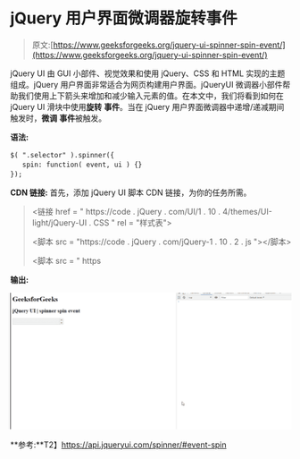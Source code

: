 # jQuery 用户界面微调器旋转事件

> 原文:[https://www.geeksforgeeks.org/jquery-ui-spinner-spin-event/](https://www.geeksforgeeks.org/jquery-ui-spinner-spin-event/)

jQuery UI 由 GUI 小部件、视觉效果和使用 jQuery、CSS 和 HTML 实现的主题组成。jQuery 用户界面非常适合为网页构建用户界面。jQueryUI 微调器小部件帮助我们使用上下箭头来增加和减少输入元素的值。在本文中，我们将看到如何在 jQuery UI 滑块中使用**旋转** **事件**。当在 jQuery 用户界面微调器中递增/递减期间触发时，**微调** **事件**被触发。

**语法:**

```html
$( ".selector" ).spinner({
   spin: function( event, ui ) {}
});
```

**CDN 链接:** 首先，添加 jQuery UI 脚本 CDN 链接，为你的任务所需。

> <链接 href = " https://code . jQuery . com/UI/1 . 10 . 4/themes/UI-light/jQuery-UI . CSS " rel = "样式表">
> 
> <脚本 src = "https://code . jQuery . com/jQuery-1 . 10 . 2 . js "></脚本>
> 
> <脚本 src = " https

**输出:**

![](img/c50dd411fd7ed2a7d2d509ddcf43a2ff.png)

**参考:**T2】https://api.jqueryui.com/spinner/#event-spin